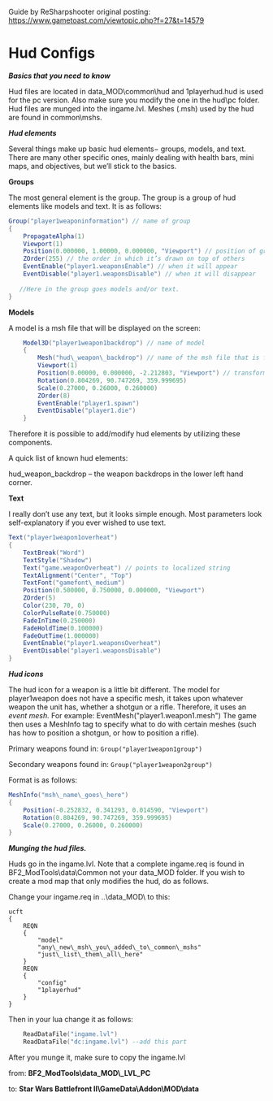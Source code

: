 ﻿Guide by ReSharpshooter
original posting: https://www.gametoast.com/viewtopic.php?f=27&t=14579

# **Hud Configs**

***Basics that you need to know***

Hud files are located in data\_MOD\common\hud and 1playerhud.hud is used for the pc version. Also make sure you modify the one in the hud\pc folder. Hud files are munged into the ingame.lvl. Meshes (.msh) used by the hud are found in common\mshs. 


***Hud elements***

Several things make up basic hud elements− groups, models, and text. There are many other specific ones, mainly dealing with health bars, mini maps, and objectives, but we’ll stick to the basics.

**Groups**

The most general element is the group. The group is a group of hud elements like models and text. It is as follows:

```C#
Group("player1weaponinformation") // name of group
{
    PropagateAlpha(1)
    Viewport(1)
    Position(0.000000, 1.00000, 0.000000, "Viewport") // position of group
    ZOrder(255) // the order in which it’s drawn on top of others
    EventEnable("player1.weaponsEnable") // when it will appear
    EventDisable("player1.weaponsDisable") // when it will disappear
  
   //Here in the group goes models and/or text.
}
```

**Models**

A model is a msh file that will be displayed on the screen:
```C#
    Model3D("player1weapon1backdrop") // name of model
    {
        Mesh("hud\_weapon\_backdrop") // name of the msh file that is found in common/mshs/
        Viewport(1)
        Position(0.00000, 0.000000, -2.212803, "Viewport") // transformations, note that you can leave out any of these if you don’t need them. 
        Rotation(0.804269, 90.747269, 359.999695)
        Scale(0.27000, 0.26000, 0.260000)
        ZOrder(8)
        EventEnable("player1.spawn")
        EventDisable("player1.die")
    }
```

Therefore it is possible to add/modify hud elements by utilizing these components. 

A quick list of known hud elements:

hud\_weapon\_backdrop – the weapon backdrops in the lower left hand corner.

**Text**

I really don’t use any text, but it looks simple enough. Most parameters look self-explanatory if you ever wished to use text.

```C#
Text("player1weapon1overheat")
{
    TextBreak("Word")
    TextStyle("Shadow")
    Text("game.weaponOverheat") // points to localized string
    TextAlignment("Center", "Top")
    TextFont("gamefont\_medium")
    Position(0.500000, 0.750000, 0.000000, "Viewport")
    ZOrder(5)
    Color(230, 70, 0)
    ColorPulseRate(0.750000)
    FadeInTime(0.250000)
    FadeHoldTime(0.100000)
    FadeOutTime(1.000000)
    EventEnable("player1.weaponsOverheat")
    EventDisable("player1.weaponsDisable")
}
```

***Hud icons***

The hud icon for a weapon is a little bit different. The model for player1weapon does not have a specific mesh, it takes upon whatever weapon the unit has, whether a shotgun or a rifle. Therefore, it uses an *event mesh.* For example: EventMesh("player1.weapon1.mesh") The game then uses a MeshInfo tag to specify what to do with certain meshes (such has how to position a shotgun, or how to position a rifle).

Primary weapons found in: 
```Group("player1weapon1group")```

Secondary weapons found in:
```Group("player1weapon2group")```

Format is as follows:
```C#
MeshInfo("msh\_name\_goes\_here")
{
    Position(-0.252832, 0.341293, 0.014590, "Viewport")
    Rotation(0.804269, 90.747269, 359.999695)
    Scale(0.27000, 0.26000, 0.260000)
}
```

***Munging the hud files.***

Huds go in the ingame.lvl. Note that a complete ingame.req is found in BF2\_ModTools\data\Common not your data\_MOD folder. If you wish to create a mod map that only modifies the hud, do as follows.

Change your ingame.req in ..\data\_MOD\ to this: 

```
ucft
{
    REQN
    {
        "model"
        "any\_new\_msh\_you\_added\_to\_common\_mshs"
        "just\_list\_them\_all\_here"
    }
    REQN
    {
        "config"
        "1playerhud"
    }
}
```
Then in your lua change it as follows:
```Lua
    ReadDataFile("ingame.lvl")
    ReadDataFile("dc:ingame.lvl") --add this part
```
After you munge it, make sure to copy the ingame.lvl 

from: **BF2\_ModTools\data\_MOD\\_LVL\_PC** 

to: **Star Wars Battlefront II\GameData\Addon\MOD\data**

